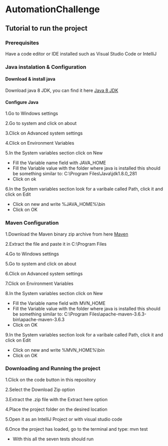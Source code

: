 # AutomationChallenge

## Tutorial to run the project

### Prerequisites

Have a code editor or IDE installed such as Visual Studio Code or IntelliJ

### Java instalation & Configuration

#### Download & install java

Download java 8 JDK, you can find it here [Java 8 JDK](https://www.oracle.com/co/java/technologies/javase/javase-jdk8-downloads.html)

#### Configure Java

1.Go to Windows settings

2.Go to system and click on about

3.Click on Advanced system settings

4.Click on Environment Variables

5.In the System variables section click on New
  * Fill the Variable name field with JAVA_HOME
  * Fill the Variable value with the folder where java is installed this should be something similar to: C:\Program Files\Java\jdk1.8.0_281
  * Click on ok
  
6.In the System variables section look for a varibale called Path, click it and click on Edit
  * Click on new and write %JAVA_HOME%\bin
  * Click on OK

### Maven Configuration

1.Download the Maven binary zip archive from here [Maven](https://maven.apache.org/download.cgi)

2.Extract the file and paste it in C:\Program Files

4.Go to Windows settings

5.Go to system and click on about

6.Click on Advanced system settings

7.Click on Environment Variables

8.In the System variables section click on New
  * Fill the Variable name field with MVN_HOME
  * Fill the Variable value with the folder where java is installed this should be something similar to: C:\Program Files\apache-maven-3.6.3-bin\apache-maven-3.6.3
  * Click on OK
  
9.In the System variables section look for a varibale called Path, click it and click on Edit
  * Click on new and write %MVN_HOME%\bin
  * Click on OK 
 
### Downloading and Running the project

1.Click on the code button in this repository

2.Select the Download Zip option

3.Extract the .zip file with the Extract here option

4.Place the project folder on the desired location

5.Open it as an IntelliJ Project or with visual studio code

6.Once the project has loaded, go to the terminal and type: mvn test
  * With this all the seven tests should run
